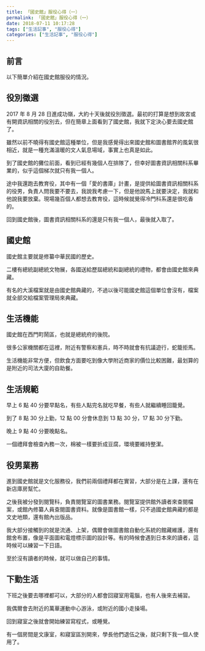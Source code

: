 ```yaml
---
title: 「國史館」服役心得（一）
permalink: 「國史館」服役心得（一）
date: 2018-07-11 10:17:28
tags: ["生活記事", "服役心得"]
categories: ["生活記事", "服役心得"]
---
```


## 前言
以下簡單介紹在國史館服役的情況。

## 役別徵選
2017 年 8 月 28 日進成功嶺，大約十天後就役別徵選。最初的打算是想到故宮或有開資訊相關的役別去，但在簡章上面看到了國史館，我就下定決心要去國史館了。

雖然以前不曉得有國史館這種單位，但是我感覺得出來國史館和圖書館界的風氣很相近，就是一種充滿溫暖的文人氣息場域，事實上也真是如此。

到了國史館的攤位前面，看到已經有幾個人在排隊了，但幸好圖書資訊相關科系畢業的，似乎這個梯次就只有我一個人。

途中我還跑去教育役，其中有一個「愛的書庫」計畫，是提供給圖書資訊相關科系的役男，負責人問我要不要去，我說我考慮一下，但是他說馬上就要決定，我就和他說我要放棄。現場幾百個人都想去教育役，這時候就覺得冷門科系還是很吃香的。

回到國史館後，圖書資訊相關科系的還是只有我一個人，最後就入取了。

## 國史館
國史館主要就是修纂中華民國的歷史。

二樓有總統副總統文物展，各國送給歷屆總統和副總統的禮物，都會由國史館來典藏。

有名的大溪檔案就是由國史館典藏的，不過以後可能國史館這個單位會沒有，檔案就全部交給檔案管理局來典藏。

## 生活機能
國史館在西門町鬧區，也就是總統府的後院。

很多公家機關都在這裡，附近有警察和憲兵，時不時就會有抗議遊行，蛇籠拒馬。

生活機能非常方便，但飲食方面要吃到像大學附近商家的價位比較困難，最划算的是附近的司法大廈的自助餐。

## 生活規範
早上 6 點 40 分要早點名，有些人點完名就吃早餐，有些人就繼續睡回籠覺。

到了 8 點 30 分上勤，12 點 00 分會休息到 13 點 30 分，17 點 30 分下勤。

晚上 9 點 40 分要晚點名。

一個禮拜會檢查內務一次，棉被一樣要折成豆腐，環境要維持整潔。

## 役男業務
進到國史館就是文化服務役，我們前兩個禮拜都在實習，大部分是在上課，還有在新店庫房幫忙。

之後我被分發到閱覽科，負責閱覽室的圖書業務。閱覽室提供館外讀者來查閱檔案，或館內修纂人員查閱圖書資料。就像是圖書館一樣，只不過國史館典藏的都是文史地類，還有館內出版品。

我大部分接觸到的就是流通、上架，偶爾會做圖書館自動化系統的館藏維護，還有館舍布置，像是平面圖和電燈標示圖的設計等。有的時候會遇到日本來的讀者，這時候可以練習一下日語。

至於沒有讀者的時候，就可以做自己的事情。

## 下勤生活
下班之後要去哪裡都可以，大部分的人都會回寢室用電腦，也有人後來去補習。

我偶爾會去附近的萬華運動中心游泳，或附近的國小走操場。

回到寢室之後就會開始練習寫程式，或睡覺。

有一個房間是文康室，和寢室區別開來，學長他們退伍之後，就只剩下我一個人使用了。